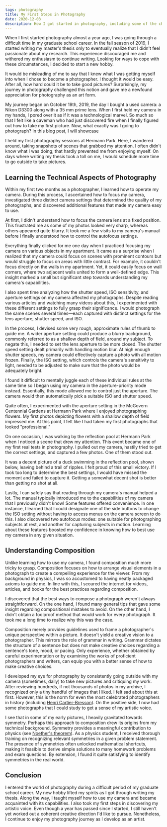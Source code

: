 ```yaml
---
tags: photography
title: My First Steps in Photography
date: 2020-12-03
description: How I got started in photography, including some of the challenges I faced and the lessons I learned.
---
```


<script>
    import ArticlePhoto from '$lib/components/ArticlePhoto.svelte'
    let imageBucket = 'article_images/p3_my_first_steps_in_photography'
</script>

<ArticlePhoto
    imageBucket="{imageBucket}"
    imageName="nikon_d3300"
    caption="My camera: a Nikon D3300 with a Nikon AF-S DX Nikkor 35mm f/1.8G prime lens. December 2020."
    altText="A picture of my camera: a Nikon D3300 with a Nikon AF-S DX Nikkor 35mm f/1.8G prime lens."
/>

<section class="container-md">

When I first started photography almost a year ago, I was going through a difficult time in my graduate school career. In the fall season of 2019, I started writing my master's thesis only to eventually realize that I didn't feel passionate about my research. This experience discouraged me and withered my enthusiasm to continue writing. Looking for ways to cope with these circumstances, I decided to start a new hobby.

It would be misleading of me to say that I knew what I was getting myself into when I chose to become a photographer. I thought it would be easy. After all, how hard could it be to take good pictures? Surprisingly, my journey in photography challenged this notion and gave me a newfound appreciation for photography as an art form.

My journey began on October 19th, 2019, the day I bought a used camera: a Nikon D3300 along with a 35 mm prime lens. When I first held my camera in my hands, I pored over it as if it was a technological marvel. So much so that I felt like a caveman who had just discovered fire when I finally figured out how to take my first picture. Now, what exactly was I going to photograph? In this blog post, I will showcase

I held my first photography sessions at Hermann Park. Here, I wandered around, taking snapshots of scenes that grabbed my attention. I often didn't know what I was doing; that hardly prevented me from enjoying myself. On days where writing my thesis took a toll on me, I would schedule more time to go outside to take pictures.

</section>

<ArticlePhoto
    imageBucket="{imageBucket}"
    imageName="mcgovern_lake"
    caption="A view of the Texas Medical Center from McGovern Lake. October 2019."
    altText="A view of the Texas Medical Center from McGovern Lake."
/>

<ArticlePhoto
    imageBucket="{imageBucket}"
    imageName="hermann_park_trees"
    caption="Trees by McGovern Lake. October 2019"
    altText="A collection of tall trees by McGovern Lake."
/>

<section class="container-md">

## Learning the Technical Aspects of Photography

Within my first two months as a photographer, I learned how to operate my camera. During this process, I ascertained how to focus my camera, investigated three distinct camera settings that determined the quality of my photographs, and discovered additional features that made my camera easy to use.

At first, I didn't understand how to focus the camera lens at a fixed position. This frustrated me as some of my photos looked very sharp, whereas others appeared quite blurry. It took me a few visits to my camera's manual before I finally understood how to control the autofocus settings.

Everything finally clicked for me one day when I practiced focusing my camera on various objects in my apartment. It came as a surprise when I realized that my camera could focus on scenes with prominent contours but would struggle to focus on areas with little contrast. For example, it couldn't focus directly on the walls in my apartment. Yet, it could easily focus on wall corners, where two adjacent walls united to form a well-defined edge. This insight marked a small but significant step towards understanding my camera's capabilities.

I also spent time analyzing how the shutter speed, ISO sensitivity, and aperture settings on my camera affected my photographs. Despite reading various articles and watching many videos about this, I experimented with these different settings to fully grasp their significance. I would photograph the same scenes several times—each captured with distinct settings for the lens aperture, shutter speed, and ISO.

In the process, I devised some very rough, approximate rules of thumb to guide me. A wider aperture setting could produce a blurry background, commonly referred to as a shallow depth of field, around my subject. To negate this, I needed to set the lens aperture to be more closed. The shutter speed setting dealt primarily with handling motion blur. At high enough shutter speeds, my camera could effectively capture a photo with all motion frozen. Finally, the ISO setting, which controls the camera's sensitivity to light, needed to be adjusted to make sure that the photo would be adequately bright.

I found it difficult to mentally juggle each of these individual rules at the same time so I began using my camera in the aperture-priority mode instead. Essentially, this mode allowed me to control just the aperture. The camera would then automatically pick a suitable ISO and shutter speed.

Quite often, I experimented with the aperture setting in the McGovern Centennial Gardens at Hermann Park where I enjoyed photographing flowers. My first photos depicting flowers with a shallow depth of field impressed me. At this point, I felt like I had taken my first photographs that looked "professional."

</section>

<ArticlePhoto 
    imageBucket="{imageBucket}"
    imageName="flowers-1"
    altText="A picture of two pink roses with a shallow depth of field in the background."
    caption="Pink roses in the rose garden of the McGovern Centennial Gardens. October 2019"
/>

<ArticlePhoto 
    imageBucket="{imageBucket}"
    imageName="flowers-2"
    altText="A picture of daisies with a shallow depth of field in the background."
    caption="Daisies at the McGovern Centennial Gardens."
/>

<section class="container-md">

On one occasion, I was walking by the reflection pool at Hermann Park when I noticed a scene that drew my attention. This event became one of my first real tests in photography. I pulled out my camera, hastily tried to get the correct settings, and captured a few photos. One of them stood out.

It was a decent picture of a duck swimming in the reflection pool, shown below, leaving behind a trail of ripples. I felt proud of this small victory. If I took too long to determine the best settings, I would have missed the moment and failed to capture it. Getting a somewhat decent shot is better than getting no shot at all.

</section>

<ArticlePhoto 
    imageBucket="{imageBucket}"
    imageName="duck_reflection_pool"
    altText="A duck swimming in the reflection pool at Hermann Park in Houston, Texas."
    caption="A duck swimming in the reflection pool at Hermann Park. October 2019."
/>

<section class="container-md">

Lastly, I can safely say that reading through my camera's manual helped a lot. The manual typically introduced me to the capabilities of my camera that I previously didn't know! Some features offered convenience. In one instance, I learned that I could designate one of the side buttons to change the ISO setting without having to access menus on the camera screen to do this. I also discovered two autofocus modes: one suitable for photographing subjects at rest, and another for capturing subjects in motion. Learning about these features boosted my confidence in knowing how to best use my camera in any given situation.

## Understanding Composition

Unlike learning how to use my camera, I found composition much more tricky to grasp. Composition focuses on how to arrange visual elements in a photograph to create a compelling experience for the viewer. From my background in physics, I was so accustomed to having neatly packaged axioms to guide me. In line with this, I scoured the internet for videos, articles, and books for the best practices regarding composition.

I discovered that the best ways to compose a photograph weren't always straightforward. On the one hand, I found many general tips that gave some insight regarding compositional mistakes to avoid. On the other hand, I didn't obtain a foolproof method that would work for every photograph. It took me a long time to realize why this was the case.

Composition merely provides guidelines used to frame a photographer's unique perspective within a picture. It doesn't yield a creative vision to a photographer. This mirrors the role of grammar in writing. Grammar dictates the structure of a sentence but does not make creative choices regarding a sentence's tone, mood, or pacing. Only experience, whether obtained by careful experimentation or by examining the works of proficient photographers and writers, can equip you with a better sense of how to make creative choices.

</section>

<ArticlePhoto 
    imageBucket="{imageBucket}"
    imageName="discovery_green"
    altText="A view of the George R. Brown Convention center, with Kinder lake in the forground with some yellow kayaks."
    caption="The McGovern Convention Center in downtown Houston. November 2019."
/>

<ArticlePhoto 
    imageBucket="{imageBucket}"
    imageName="texas_medical_center"
    altText="The Texas Medical Center skyline at dusk." 
    caption="The Texas Medical Center skyline at dusk. November 2019."
/>

<ArticlePhoto 
    imageBucket="{imageBucket}"
    imageName="houston_skyline"
    altText="The Houston skyline at night." 
    caption="The Houston skyline at night. November 2019."
/>

<section class="container-md">

I developed my eye for photography by consistently going outside with my camera (sometimes, daily) to take new pictures and critiquing my work. After reviewing hundreds, if not thousands of photos in my archive, I recognized only a tiny handful of images that I liked. I felt sad about this at first. However, this is the norm for even the most celebrated photographers in history (including [Henri Cartier-Bresson](https://petapixel.com/2016/05/25/contact-sheets-story-behind-every-photo/)). On the positive side, I now had some photographs that I could study to get a sense of my artistic voice.

I see that in some of my early pictures, I heavily gravitated towards symmetry. Perhaps this approach to composition drew its origins from my technical background. Symmetry provides a meaningful contribution to physics (see [Noether's theorem](https://www.discovermagazine.com/the-sciences/how-mathematician-emmy-noethers-theorem-changed-physics)). As a physics student, I received thorough training on recognizing relevant symmetries in a given problem statement. The presence of symmetries often unlocked mathematical shortcuts, making it feasible to derive simple solutions to many homework problems and exam questions. By extension, I found it quite satisfying to identify symmetries in the real world.

</section>

<ArticlePhoto 
    imageBucket="{imageBucket}"
    imageName="archway_george_r_brown"
    altText="A symmetric view of the walkway in George R. Brown Hall at Rice University." 
    caption="A walkway in the George R. Brown Hall at Rice University. November 2019."
/>

<ArticlePhoto 
    imageBucket="{imageBucket}"
    imageName="archway_lovett_hall"
    altText="A symmetric view of the walkway in Lovett Hall at Rice University." 
    caption="A walkway in Lovett Hall at Rice University. November 2019."
/>

<ArticlePhoto 
    imageBucket="{imageBucket}"
    imageName="rice_football_stadium"
    altText="A symmetric view between a pair of goal posts at the Rice Stadium in Rice University." 
    caption="Rice Stadium. November 2019."
/>

<ArticlePhoto 
    imageBucket="{imageBucket}"
    imageName="hawkins_sculpture_walk"
    altText="A symmetric view of the Hawkins Sculpture Walk at Hermann Park." 
    caption="The Hawkins Sculpture Walk at Hermann Park. November 2019."
/>

<ArticlePhoto 
    imageBucket="{imageBucket}"
    imageName="hermann_park_reflection_pool"
    altText="A symmetric view of the Mary Gibbs and Jesse H. Jones reflection Pool at Hermann Park."
    caption="The Mary Gibbs and Jesse H. Jones Reflection Pool at Hermann Park. October 2019."
/>

<ArticlePhoto 
    imageBucket="{imageBucket}"
    imageName="hermann_park"
    altText="Another symmetric view of the reflection pool at Hermann Park."
    caption="Another view of the reflection pool at Hermann Park. November 2019."
/>

<section class="container-md">

## Conclusion

I entered the world of photography during a difficult period of my graduate school career. My new hobby lifted my spirits as I got through writing my thesis. Along the way, I taught myself how to use my camera and became acquainted with its capabilities. I also took my first steps in discovering my artistic voice. Even though a year has passed since I started, I still haven't yet worked out a coherent creative direction I'd like to pursue. Nonetheless, I continue to enjoy my photography journey as I develop as an artist.

</section>
